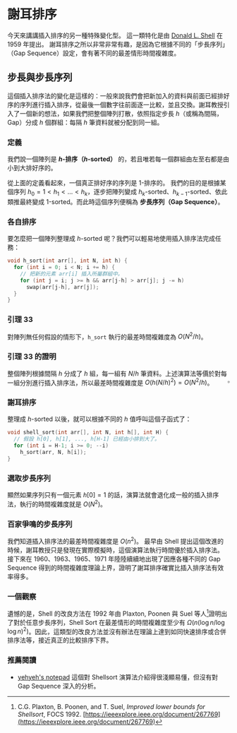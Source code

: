 # 謝耳排序

今天來講講插入排序的另一種特殊變化型。
這一類特化是由 [Donald L. Shell](https://en.wikipedia.org/wiki/Donald_Shell) 在 1959 年提出。
謝耳排序之所以非常非常有趣，是因為它根據不同的「步長序列」（Gap Sequence）設定，會有著不同的最差情形時間複雜度。

## 步長與步長序列

這個插入排序法的變化是這樣的：一般來說我們會把新加入的資料與前面已經排好序的序列進行插入排序，從最後一個數字往前面逐一比較，並且交換。謝耳教授引入了一個新的想法，如果我們把整個陣列打散，依照指定步長 $h$（或稱為間隔，Gap）分成 $h$ 個群組：每隔 $h$ 筆資料就被分配到同一組。

### 定義

我們說一個陣列是 **$h$-排序（$h$-sorted）** 的，若且唯若每一個群組由左至右都是由小到大排好序的。

從上面的定義看起來，一個真正排好序的序列是 $1$-排序的。
我們的目的是根據某個序列 $h_0=1 < h_1 < \ldots < h_k$，逐步把陣列變成 $h_k$-sorted、$h_{k-1}$-sorted、依此類推最終變成 $1$-sorted。而此時這個序列便稱為 **步長序列（Gap Sequence）**。

### 各自排序

要怎麼把一個陣列整理成 $h$-sorted 呢？我們可以輕易地使用插入排序法完成任務：

```cpp
void h_sort(int arr[], int N, int h) {
  for (int i = 0; i < N; i += h) {
    // 把新的元素 arr[i] 插入所屬群組中。
    for (int j = i; j >= h && arr[j-h] > arr[j]; j -= h)
      swap(arr[j-h], arr[j]);
  }
}
```

### 引理 33

對陣列無任何假設的情形下，`h_sort` 執行的最差時間複雜度為 $O(N^2/h)$。

### 引理 33 的證明

整個陣列根據間隔 $h$ 分成了 $h$ 組，每一組有 $N/h$ 筆資料。上述演算法等價於對每一組分別進行插入排序法，所以最差時間複雜度是 $O(h(N/h)^2) = O(N^2/h)$。
<span style="float:right">$\square$</span>

### 謝耳排序

整理成 $h$-sorted 以後，就可以根據不同的 $h$ 值呼叫這個子函式了：

```cpp
void shell_sort(int arr[], int N, int h[], int H) {
  // 假設 h[0], h[1], ..., h[H-1] 已經由小排到大了。
  for (int i = H-1; i >= 0; --i)
    h_sort(arr, N, h[i]);
}
```

### 選取步長序列

顯然如果序列只有一個元素 $h[0] = 1$ 的話，演算法就會退化成一般的插入排序法，執行的時間複雜度就是 $O(N^2)$。

### 百家爭鳴的步長序列

我們知道插入排序法的最差時間複雜度是 $O(n^2)$。
最早由 Shell 提出這個改進的時候，謝耳教授只是發現在實際模擬時，這個演算法執行時間優於插入排序法。
接下來在 1960、1963、1965、1971 年陸陸續續地出現了因應各種不同的 Gap Sequence 得到的時間複雜度理論上界，證明了謝耳排序確實比插入排序法有效率得多。

### 一個觀察

遺憾的是，Shell 的改良方法在 1992 年由 Plaxton, Poonen 與 Suel 等人[^1]證明出了對於任意步長序列，Shell Sort 在最差情形的時間複雜度至少有 $\Omega(n (\log n / \log\log n)^2)$。因此，這類型的改良方法並沒有辦法在理論上達到如同快速排序或合併排序法等，接近真正的比較排序下界。


### 推薦閱讀

* [yehyeh's notepad](http://notepad.yehyeh.net/Content/Algorithm/Sort/Shell/Shell.php) 這個對 Shellsort 演算法介紹得很淺顯易懂，但沒有對 Gap Sequence 深入的分析。

[^1]: C.G. Plaxton, B. Poonen, and T. Suel, _Improved lower bounds for Shellsort_, FOCS 1992. [https://ieeexplore.ieee.org/document/267769](https://ieeexplore.ieee.org/document/267769)
